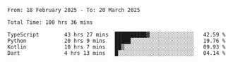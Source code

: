 <!--START_SECTION:waka-->

```abap
From: 18 February 2025 - To: 20 March 2025

Total Time: 100 hrs 36 mins

TypeScript        43 hrs 27 mins  ██████████▓░░░░░░░░░░░░░░   42.59 %
Python            20 hrs 9 mins   █████░░░░░░░░░░░░░░░░░░░░   19.76 %
Kotlin            10 hrs 7 mins   ██▒░░░░░░░░░░░░░░░░░░░░░░   09.93 %
Dart              4 hrs 13 mins   █░░░░░░░░░░░░░░░░░░░░░░░░   04.14 %
```

<!--END_SECTION:waka-->
